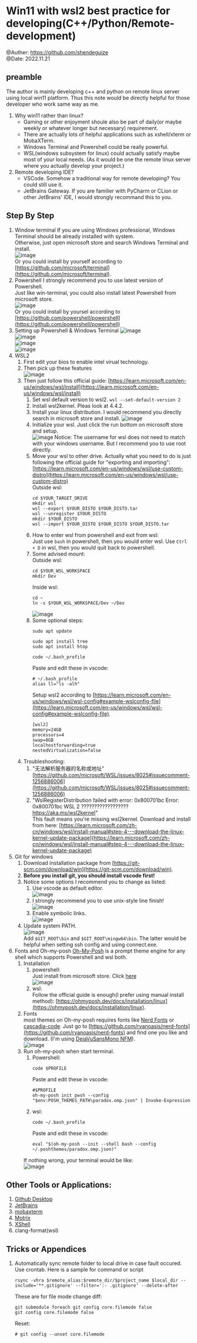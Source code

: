 # Win11 with wsl2 best practice for developing(C++/Python/Remote-development)
@Auther: https://github.com/shendeguize  
@Date: 2022.11.21  

## preamble
The author is mainly developing c++ and python on remote linux server using local win11 platform. Thus this note would be directly helpful for those developer who work same way as me.
1. Why win11 rather than linux?
    - Gaming or other enjoyment shoule also be part of daily(or maybe weekly or whatever longer but necessary) requirement.
    - There are actually lots of helpful applications such as xshell/xterm or MobaXTerm.
    - Windows Terminal and Powershell could be really powerful.
    - WSL(windows subsystem for linux) could actually satisfy maybe most of your local needs. (As it would be one the remote linux server where you actually develop your project.)
2. Remote developing IDE?
    - VSCode. Somehow a traditional way for remote developing? You could still use it.
    - JetBrains Gateway. If you are familier with PyCharm or CLion or other JetBrains' IDE, I would strongly recommand this to you.

## Step By Step
1. Window terminal
    If you are using Windows professional, Windows Terminal should be already installed with system.  
    Otherwise, just open microsoft store and search Windows Terminal and install.  
    ![image](https://user-images.githubusercontent.com/30931540/202843289-6940826e-fa7a-4ac2-b90d-eb5334c45dd5.png)  
    Or you could install by yourself according to [https://github.com/microsoft/terminal](https://github.com/microsoft/terminal).  
2. Powershell
    I strongly recommend you to use latest version of Powershell.  
    Just like win-terminal, you could also install latest Powershell from microsoft store.  
    ![image](https://user-images.githubusercontent.com/30931540/202860397-3453bf45-8169-4848-8a08-ec05a9ba2ea5.png)  
    Or you could install by yoursel according to [https://github.com/powershell/powershell](https://github.com/powershell/powershell)  
3. Setting up Powershell & Windows Terminal
    ![image](https://user-images.githubusercontent.com/30931540/202860467-fd8cdb60-dc57-4d10-ad01-b8c785629196.png)  
    ![image](https://user-images.githubusercontent.com/30931540/202860513-2eaa5a5c-c437-486a-abc3-2a61682551a6.png)  
    ![image](https://user-images.githubusercontent.com/30931540/202860531-7dcb9504-c26d-4dc6-a291-27107a3b35f6.png)  
    ![image](https://user-images.githubusercontent.com/30931540/202860583-7e618960-5d55-4bef-9c38-67d88ba4e74e.png)  
4. WSL2
    1. First edit your bios to enable intel virual technology.  
    2. Then pick up these features  
        ![image](https://user-images.githubusercontent.com/30931540/203073099-e76c3aae-e064-485f-83e4-0deddaafd626.png)
    3. Then just follow this official guide: [https://learn.microsoft.com/en-us/windows/wsl/install](https://learn.microsoft.com/en-us/windows/wsl/install)  
        1. Set wsl default version to wsl2.
            ```wsl --set-default-version 2```
        2. Install wsl2kernel.
            Pleas look at 4.4.2.
        3. Install your linux distribution. I would recommend you directly search in microsoft store and install.
            ![image](https://user-images.githubusercontent.com/30931540/203039492-00c0d5b3-26cb-4c9b-9875-2553165250b8.png)
        4. Initialize your wsl.
            Just click the run bottom on microsoft store and setup.  
            ![image](https://user-images.githubusercontent.com/30931540/203043849-3dbefc76-6cf3-4b0e-9661-17b3548159d1.png)
            Notice: The username for wsl does not need to match with your windows username. But I recommend you to use root directly.
        5. Move your wsl to other drive.
            Actually what you need to do is just following the official guide for "exporting and importing": [https://learn.microsoft.com/en-us/windows/wsl/use-custom-distro](https://learn.microsoft.com/en-us/windows/wsl/use-custom-distro)  
            Outside wsl:  
            ```
            cd $YOUR_TARGET_DRIVE
            mkdir wsl
            wsl --export $YOUR_DISTO $YOUR_DISTO.tar
            wsl --unregister $YOUR_DISTO
            mkdir $YOUR_DISTO
            wsl --import $YOUR_DISTO $YOUR_DISTO $YOUR_DISTO.tar
            ```
        6. How to enter wsl from powershell and exit from wsl:  
            Just use `bash` in powershell, then you would enter wsl. Use `Ctrl + D` in wsl, then you would quit back to powershell.
        7. Some advised mount:  
            Outside wsl:  
            ```
            cd $YOUR_WSL_WORKSPACE
            mkdir Dev
            ```  
            Inside wsl:  
            ```
            cd ~
            ln -s $YOUR_WSL_WORKSPACE/Dev ~/Dev
            ```
            ![image](https://user-images.githubusercontent.com/30931540/203050093-00f233fd-df7f-4455-b08a-fef46e408bdb.png)
        7. Some optional steps:  
            ```
            sudo apt update
            ```
            ```
            sudo apt install tree
            sudo apt install htop
            ```
            ```
            code ~/.bash_profile
            ```            
            Paste and edit these in vscode:  
            ```
            # ~/.bash_profile
            alias ll="ls -alh"
            ```  
            Setup wsl2 according to [https://learn.microsoft.com/en-us/windows/wsl/wsl-config#example-wslconfig-file](https://learn.microsoft.com/en-us/windows/wsl/wsl-config#example-wslconfig-file).  
            ```
            [wsl2]
            memory=24GB
            processors=4
            swap=8GB
            localhostforwarding=true
            nestedVirtualization=false
            ```
    4. Troubleshooting:
        1. "无法解析服务器的名称或地址"  
            [https://github.com/microsoft/WSL/issues/8025#issuecomment-1256886006](https://github.com/microsoft/WSL/issues/8025#issuecomment-1256886006)  
        2. "WslRegisterDistribution failed with error: 0x800701bc Error: 0x800701bc WSL 2 ?????????????????? https://aka.ms/wsl2kernel"  
            This fault means you're missing wsl2kernel. Download and install from here: [https://learn.microsoft.com/zh-cn/windows/wsl/install-manual#step-4---download-the-linux-kernel-update-package](https://learn.microsoft.com/zh-cn/windows/wsl/install-manual#step-4---download-the-linux-kernel-update-package)  
5. Git for windows  
    1. Download installation package from [https://git-scm.com/download/win](https://git-scm.com/download/win).  
    2. **Before you install git, you should install vscode first!**  
    3. Notice some options I recommend you to change as listed:  
        1. Use vscode as default editor.  
            ![image](https://user-images.githubusercontent.com/30931540/203053531-dc58c9a1-0198-4477-9e7a-d415bb5ddadb.png)
        2. I strongly recommend you to use unix-style line finish!  
            ![image](https://user-images.githubusercontent.com/30931540/203053880-f68ee627-54f5-4d74-bcb0-f0ecdba48162.png)
        3. Enable symbolic links.  
            ![image](https://user-images.githubusercontent.com/30931540/203054072-3781afaf-7bb3-485c-b005-b9881cbb0fea.png)
    4. Update system PATH.  
        ![image](https://user-images.githubusercontent.com/30931540/203054604-a6effa45-d5f5-4f71-9479-c7816b78730d.png)  
        Add `$GIT_ROOT\bin` and `$GIT_ROOT\mingw64\bin`. The latter would be helpful when setting ssh config and using connect.exe.  
6. Fonts and Oh-my-posh
    [Oh-My-Posh](https://ohmyposh.dev) is a prompt theme engine for any shell which supports Powershell and wsl both.  
    1. Installation  
        1. powershell:  
            Just install from microsoft store. Click [here](ms-windows-store://pdp/?productid=XP8K0HKJFRXGCK)  
            ![image](https://user-images.githubusercontent.com/30931540/203061632-aebe2957-ba71-461b-a31d-ff971e1a9f75.png)
        2. wsl:  
            Follow the official guide is enough(I prefer using manual install method): [https://ohmyposh.dev/docs/installation/linux](https://ohmyposh.dev/docs/installation/linux).  
    2. Fonts  
        most themes on Oh-my-posh requires fonts like [Nerd Fonts](https://www.nerdfonts.com/) or [cascadia-code](https://learn.microsoft.com/en-us/windows/terminal/cascadia-code). Just go to [https://github.com/ryanoasis/nerd-fonts](https://github.com/ryanoasis/nerd-fonts) and find one you like and download. (I'm using [DejaVuSansMono NFM](https://github.com/ryanoasis/nerd-fonts/tree/master/patched-fonts/DejaVuSansMono/Regular/complete)).  
        ![image](https://user-images.githubusercontent.com/30931540/203068319-bb6a4f99-7ac8-4e1d-be1c-e1fdccaa8197.png)
    3. Run oh-my-posh when start terminal.  
        1. Powershell:  
            ```
            code $PROFILE
            ```
            Paste and edit these in vscode:  
            ```
            #$PROFILE
            oh-my-posh init pwsh --config "$env:POSH_THEMES_PATH\paradox.omp.json" | Invoke-Expression
            ```
        2. wsl:    
            ```
            code ~/.bash_profile
            ```            
            Paste and edit these in vscode:  
            ```            
            eval "$(oh-my-posh --init --shell bash --config ~/.poshthemes/paradox.omp.json)"
            ```
        If nothing wrong, your terminal would be like:  
        ![image](https://user-images.githubusercontent.com/30931540/203068531-09f89005-bf18-4881-8587-a5d5510e4240.png)

## Other Tools or Applications:
1. [Github Desktop](https://desktop.github.com/)
2. [JetBrains](https://www.jetbrains.com/)
3. [mobaxterm](https://mobaxterm.mobatek.net/)
4. [Motrix](https://motrix.app/)
5. [XShell](https://www.xshell.com/)
6. clang-format(wsl)

## Tricks or Appendices
1. Automatically sync remote folder to local drive in case fault occured.
    Use crontab. Here is a sample for command or script  
    ```
    rsync -vhra $remote_alias:$remote_dir/$project_name $local_dir --include='**.gitignore' --filter=':- .gitignore' --delete-after
    ```
    These are for file mode change diff:  
    ```
    git submodule foreach git config core.filemode false
    git config core.filemode false
    ```  
    Reset:  
    ```
    # git config --unset core.filemode
    ```  

